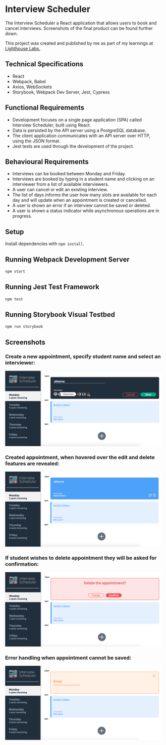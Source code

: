 # Interview Scheduler

The Interview Scheduler a React application that allows users to book and cancel interviews. Screenshots of the final product can be found further down.

This project was created and published by me as part of my learnings at [Lighthouse Labs.](https://www.lighthouselabs.ca/)

## Technical Specifications
- React
- Webpack, Babel
- Axios, WebSockets
- Storybook, Webpack Dev Server, Jest, Cypress

## Functional Requirements
- Development focuses on a single page application (SPA) called Interview Scheduler, built using React.
- Data is persisted by the API server using a PostgreSQL database.
- The client application communicates with an API server over HTTP, using the JSON format.
- Jest tests are used through the development of the project.

## Behavioural Requirements
- Interviews can be booked between Monday and Friday.
- Interviews are booked by typing in a student name and clicking on an interviewer from a list of available interviewers.
- A user can cancel or edit an existing interview.
- The list of days informs the user how many slots are available for each day and will update when an appointment is created or cancelled.
- A user is shown an error if an interview cannot be saved or deleted.
- A user is shown a status indicator while asynchronous operations are in progress.

## Setup

Install dependencies with `npm install`.

## Running Webpack Development Server

```sh
npm start
```

## Running Jest Test Framework

```sh
npm test
```

## Running Storybook Visual Testbed

```sh
npm run storybook
```
## Screenshots

### Create a new appointment, specify student name and select an interviewer:
!["create a new appointment"](https://github.com/JehanneH/scheduler/blob/master/docs/createnewappointment.png?raw=true)

### Created appointment, when hovered over the edit and delete features are revealed:
!["appointment created"](https://github.com/JehanneH/scheduler/blob/master/docs/hoverviewofappointment.png?raw=true)

### If student wishes to delete appointment they will be asked for confirmation:
!["confirm before deleting appointment"](https://github.com/JehanneH/scheduler/blob/master/docs/confirmbeforedelete.png?raw=true)

### Error handling when appointment cannot be saved:
!["error handling"](https://github.com/JehanneH/scheduler/blob/master/docs/errorhandling.png?raw=true)